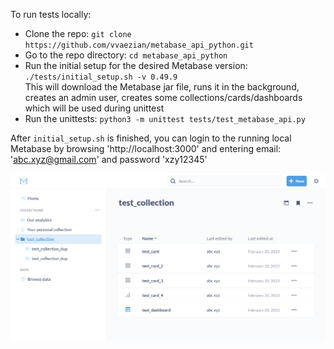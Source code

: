 To run tests locally:
- Clone the repo: `git clone https://github.com/vvaezian/metabase_api_python.git`
- Go to the repo directory: `cd metabase_api_python`
- Run the initial setup for the desired Metabase version: `./tests/initial_setup.sh -v 0.49.9`  
This will download the Metabase jar file, runs it in the background, creates an admin user, creates some collections/cards/dashboards which will be used during unittest
- Run the unittests: `python3 -m unittest tests/test_metabase_api.py`


After `initial_setup.sh` is finished, you can login to the running local Metabase by browsing 'http://localhost:3000' and entering email: 'abc.xyz@gmail.com' and password 'xzy12345'

![metabase](data/metabase.png)